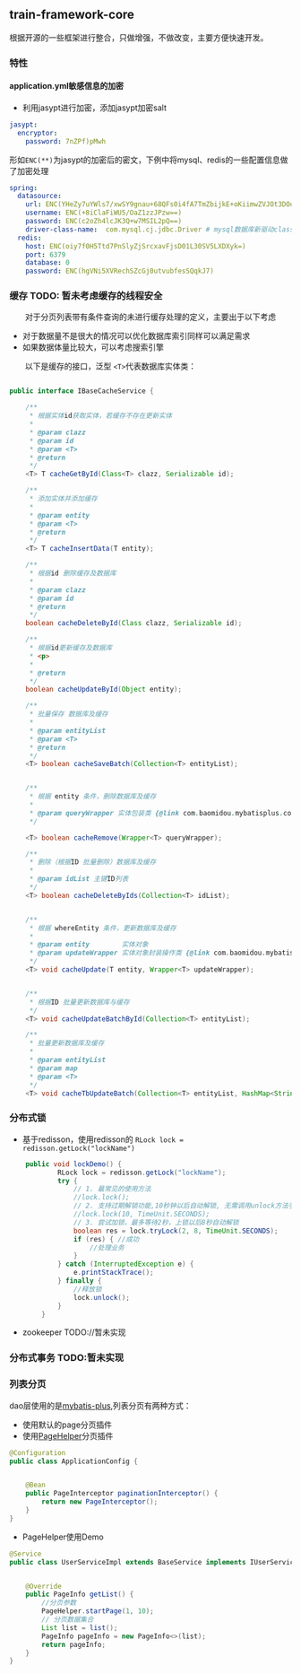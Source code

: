 ## train-framework-core 
根据开源的一些框架进行整合，只做增强，不做改变，主要方便快速开发。


### 特性
#### application.yml敏感信息的加密
* 利用jasypt进行加密，添加jasypt加密salt

```yaml
jasypt:
  encryptor:
    password: 7nZPf)pMwh
```

形如`ENC(**)`为jasypt的加密后的密文，下例中将mysql、redis的一些配置信息做了加密处理

```yaml
spring:
  datasource:
    url: ENC(YHeZy7uYWls7/xwSY9gnau+68QFs0i4fA7TmZbijkE+oKiimwZVJOt3DOouWEiM8npx7vhzVt5CgcKya/eNamd6FZoL87jU5b2hjDwPgDafwuB3iJwc/UVWapM2kVE5C4St5dK7pmfHeO51slu9WiiF2vH4/cqJINrDdNx305jI=)
    username: ENC(+8iClaFiWU5/OaZ1zzJPzw==)
    password: ENC(c2oZh4lcJK3Q+w7MSIL2pQ==)
    driver-class-name:  com.mysql.cj.jdbc.Driver # mysql数据库新驱动class
  redis:
    host: ENC(oiy7f0H5Ttd7PnSlyZjSrcxavFjsD01L30SV5LXDXyk=)
    port: 6379
    database: 0
    password: ENC(hgVNi5XVRechSZcGj0utvubfesSQqkJ7)
```

### 缓存 TODO: 暂未考虑缓存的线程安全

&emsp;&emsp;对于分页列表带有条件查询的未进行缓存处理的定义，主要出于以下考虑
* 对于数据量不是很大的情况可以优化数据库索引同样可以满足需求
* 如果数据体量比较大，可以考虑搜索引擎

&emsp;&emsp;以下是缓存的接口，泛型 `<T>`代表数据库实体类：

```java

public interface IBaseCacheService {

    /**
     * 根据实体id获取实体，若缓存不存在更新实体
     *
     * @param clazz
     * @param id
     * @param <T>
     * @return
     */
    <T> T cacheGetById(Class<T> clazz, Serializable id);

    /**
     * 添加实体并添加缓存
     *
     * @param entity
     * @param <T>
     * @return
     */
    <T> T cacheInsertData(T entity);

    /**
     * 根据id 删除缓存及数据库
     *
     * @param clazz
     * @param id
     * @return
     */
    boolean cacheDeleteById(Class clazz, Serializable id);

    /**
     * 根据id更新缓存及数据库
     * <p>
     *
     * @return
     */
    boolean cacheUpdateById(Object entity);

    /**
     * 批量保存 数据库及缓存
     *
     * @param entityList
     * @param <T>
     * @return
     */
    <T> boolean cacheSaveBatch(Collection<T> entityList);


    /**
     * 根据 entity 条件，删除数据库及缓存
     *
     * @param queryWrapper 实体包装类 {@link com.baomidou.mybatisplus.core.conditions.query.QueryWrapper}
     */

    <T> boolean cacheRemove(Wrapper<T> queryWrapper);

    /**
     * 删除（根据ID 批量删除）数据库及缓存
     *
     * @param idList 主键ID列表
     */
    <T> boolean cacheDeleteByIds(Collection<T> idList);


    /**
     * 根据 whereEntity 条件，更新数据库及缓存
     *
     * @param entity        实体对象
     * @param updateWrapper 实体对象封装操作类 {@link com.baomidou.mybatisplus.core.conditions.update.UpdateWrapper}
     */
    <T> void cacheUpdate(T entity, Wrapper<T> updateWrapper);


    /**
     * 根据ID 批量更新数据库与缓存
     */
    <T> void cacheUpdateBatchById(Collection<T> entityList);

    /**
     * 批量更新数据库及缓存
     *
     * @param entityList
     * @param map
     * @param <T>
     */
    <T> void cacheTbUpdateBatch(Collection<T> entityList, HashMap<String, String> map);
```

### 分布式锁 
* 基于redisson，使用redisson的
`RLock lock = redisson.getLock("lockName")`

```java
    public void lockDemo() {
            RLock lock = redisson.getLock("lockName");
            try {
                // 1. 最常见的使用方法
                //lock.lock();
                // 2. 支持过期解锁功能,10秒钟以后自动解锁, 无需调用unlock方法手动解锁
                //lock.lock(10, TimeUnit.SECONDS);
                // 3. 尝试加锁，最多等待2秒，上锁以后8秒自动解锁
                boolean res = lock.tryLock(2, 8, TimeUnit.SECONDS);
                if (res) { //成功
                    //处理业务
                }
            } catch (InterruptedException e) {
                e.printStackTrace();
            } finally {
                //释放锁
                lock.unlock();
            }
        }
```
* zookeeper TODO://暂未实现

### 分布式事务 TODO:暂未实现

### 列表分页 

 dao层使用的是[mybatis-plus](),列表分页有两种方式：

*  使用默认的page分页插件
*  使用[PageHelper](https://pagehelper.github.io/)分页插件

```java
@Configuration
public class ApplicationConfig {


    @Bean
    public PageInterceptor paginationInterceptor() {
        return new PageInterceptor();
    }
}
```

* PageHelper使用Demo

```java
@Service
public class UserServiceImpl extends BaseService implements IUserService {


    @Override
    public PageInfo getList() {
        //分页参数        
        PageHelper.startPage(1, 10);
        // 分页数据集合        
        List list = list();
        PageInfo pageInfo = new PageInfo<>(list);
        return pageInfo;
    }
}
```